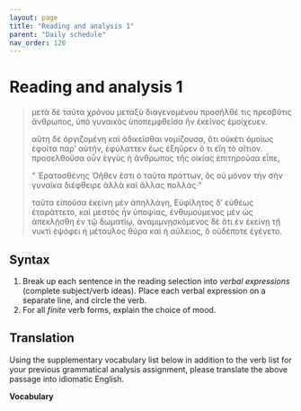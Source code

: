 ```yaml
---
layout: page
title: "Reading and analysis 1"
parent: "Daily schedule"
nav_order: 120
---
```



# Reading and analysis 1




> μετὰ δὲ ταῦτα χρόνου μεταξὺ διαγενομένου προσῆλθέ τις πρεσβῦτις ἄνθρωπος, ὑπὸ γυναικὸς ὑποπεμφθεῖσα ἣν ἐκεῖνος ἐμοίχευεν.
>
> αὕτη δὲ ὀργιζομένη καὶ ἀδικεῖσθαι νομίζουσα, ὅτι οὐκέτι ὁμοίως ἐφοίτα παρʼ αὐτήν, ἐφύλαττεν ἕως ἐξηῦρεν ὅ τι εἴη τὸ αἴτιον. 
> προσελθοῦσα οὖν ἐγγὺς ἡ ἄνθρωπος τῆς οἰκίας ἐπιτηροῦσα εἶπε, 
>
> “ Ἐρατοσθένης Ὀῆθεν ἔστι  ὁ ταῦτα πράττων, ὃς οὐ μόνον τὴν σὴν γυναῖκα διέφθειρε ἀλλὰ καὶ ἄλλας πολλάς·“
>
> ταῦτα εἰποῦσα  ἐκείνη μὲν ἀπηλλάγη, Εὐφίλητος  δʼ εὐθέως ἐταράττετο, καὶ μεστὸς ἦν ὑποψίας, ἐνθυμούμενος μὲν ὡς ἀπεκλῄσθη ἐν τῷ δωματίῳ, ἀναμιμνῃσκόμενος δὲ ὅτι ἐν ἐκείνῃ τῇ νυκτὶ ἐψόφει ἡ μέταυλος θύρα καὶ ἡ αὔλειος, ὃ οὐδέποτε ἐγένετο.

## Syntax

1. Break up each sentence in the reading selection into *verbal expressions* (complete subject/verb ideas).  Place each verbal expression on a separate line, and circle the verb.
2. For all *finite* verb forms, explain the choice of mood.

## Translation

Using the supplementary vocabulary list below in addition to the verb list for your previous grammatical analysis assignment, please translate the above passage into idiomatic English.


**Vocabulary**

